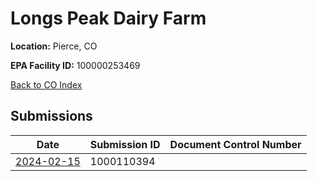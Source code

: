 # Longs Peak Dairy Farm

**Location:** Pierce, CO

**EPA Facility ID:** 100000253469

[Back to CO Index](../../index.md)

## Submissions

| Date | Submission ID | Document Control Number |
|------|--------------|-------------------------|
| [2024-02-15](submissions/1000110394.md) | 1000110394 |  |
